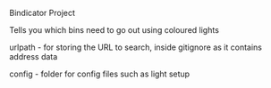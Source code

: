 Bindicator Project

Tells you which bins need to go out using coloured lights

urlpath - for storing the URL to search, inside gitignore as it contains address data

config - folder for config files such as light setup